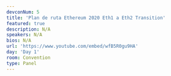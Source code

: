 ```yaml
---
devconNum: 5
title: 'Plan de ruta Ethereum 2020 Eth1 a Eth2 Transition'
featured: true
description: N/A
speakers: N/A
bios: N/A
url: 'https://www.youtube.com/embed/wfB5R0gu9HA'
day: 'Day 1'
room: Convention
type: Panel
---
```


